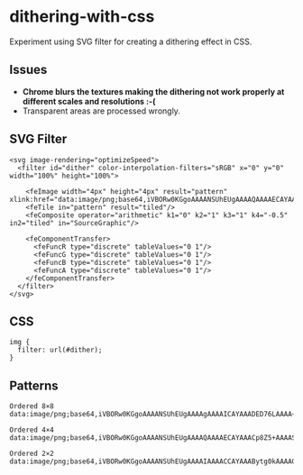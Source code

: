 # dithering-with-css
Experiment using SVG filter for creating a dithering effect in CSS.

## Issues
* **Chrome blurs the textures making the dithering not work properly at different scales and resolutions :-(**
* Transparent areas are processed wrongly.


## SVG Filter
```
<svg image-rendering="optimizeSpeed">
  <filter id="dither" color-interpolation-filters="sRGB" x="0" y="0" width="100%" height="100%">

    <feImage width="4px" height="4px" result="pattern" xlink:href="data:image/png;base64,iVBORw0KGgoAAAANSUhEUgAAAAQAAAAECAYAAACp8Z5+AAAASElEQVR42gXBgQAAIAxFwW8QwhBCCCGEIYQQQgghhBBCCEMYwutOkphzYmbsvdG9l9YaEYG7o1or5xxKKay1UGYyxuC9R++dD7yGJkTj6F0HAAAAAElFTkSuQmCC"/>
    <feTile in="pattern" result="tiled"/>
    <feComposite operator="arithmetic" k1="0" k2="1" k3="1" k4="-0.5" in2="tiled" in="SourceGraphic"/>

    <feComponentTransfer>
      <feFuncR type="discrete" tableValues="0 1"/>
      <feFuncG type="discrete" tableValues="0 1"/>
      <feFuncB type="discrete" tableValues="0 1"/>
      <feFuncA type="discrete" tableValues="0 1"/>
    </feComponentTransfer>
  </filter>
</svg>
```


## CSS
```
img {
  filter: url(#dither);
}
```


## Patterns
```
Ordered 8×8
data:image/png;base64,iVBORw0KGgoAAAANSUhEUgAAAAgAAAAICAYAAADED76LAAAA+UlEQVR42gXBERTCUABA0X/OYDAYDAZBEAyCIBgMgiAIgiAYBINgEAwGgyAIBsFgMAiCIAiCIAgGQTAYDAaDIAiCwWDwulcIIXg8HgwGA36/H4qi8Hq9sCyLtm0Rm82G0WjE5XJhvV4ThiHT6ZT7/U4QBIhut0tVVaiqSpZl9Pt9vt8vnU6HsiwRh8OB5XLJfr9nNptxPp9xXZckSbBtGyHLMs/nE9M0aZoGSZJI05ThcEhd14jdbsdkMuF2u+H7PtvtlvF4zPV6xfM8hGEYfD4fdF2nKAp6vR7v9xtN08jzHHE6nVitVsRxzGKx4Hg84jgOURQxn8/5A7oKnYRU4EpfAAAAAElFTkSuQmCC

Ordered 4×4
data:image/png;base64,iVBORw0KGgoAAAANSUhEUgAAAAQAAAAECAYAAACp8Z5+AAAASElEQVR42gXBgQAAIAxFwW8QwhBCCCGEIYQQQgghhBBCCEMYwutOkphzYmbsvdG9l9YaEYG7o1or5xxKKay1UGYyxuC9R++dD7yGJkTj6F0HAAAAAElFTkSuQmCC

Ordered 2×2
data:image/png;base64,iVBORw0KGgoAAAANSUhEUgAAAAIAAAACCAYAAABytg0kAAAAG0lEQVR42mNgYGD4X19f/59h//79/+3t7f8DAEGyCHSQnFc+AAAAAElFTkSuQmCC
```
